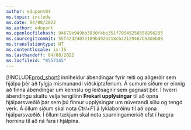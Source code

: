 ```yaml
---
author: edupont04
ms.topic: include
ms.date: 04/08/2022
ms.author: edupont
ms.openlocfilehash: 94679e949bb3830f4be351f70545256550856295
ms.sourcegitcommit: 55f42d2407e109b4924218cb22129467b53deb08
ms.translationtype: HT
ms.contentlocale: is-IS
ms.lasthandoff: 04/08/2022
ms.locfileid: "8557145"
---
```

[!INCLUDE[prod_short](prod_short.md)] inniheldur ábendingar fyrir reiti og aðgerðir sem hjálpa þér að fylgja mismunandi viðskiptaferlum. Á sumum síðum er einnig að finna ábendingar um kennslu og leiðsagnir sem gagnast þér. Í hverri ábendingu skaltu velja tengilinn **Frekari upplýsingar** til að opna hjálparsvæðið þar sem þú finnur upplýsingar um núverandi síðu og tengd verk. Á öllum síðum skal nota *Ctrl+F1* á lyklaborðinu til að opna hjálparsvæðið. Í öllum tækjum skal nota spurningamerkið efst í hægra horninu til að ná fara í hjálpina.  
